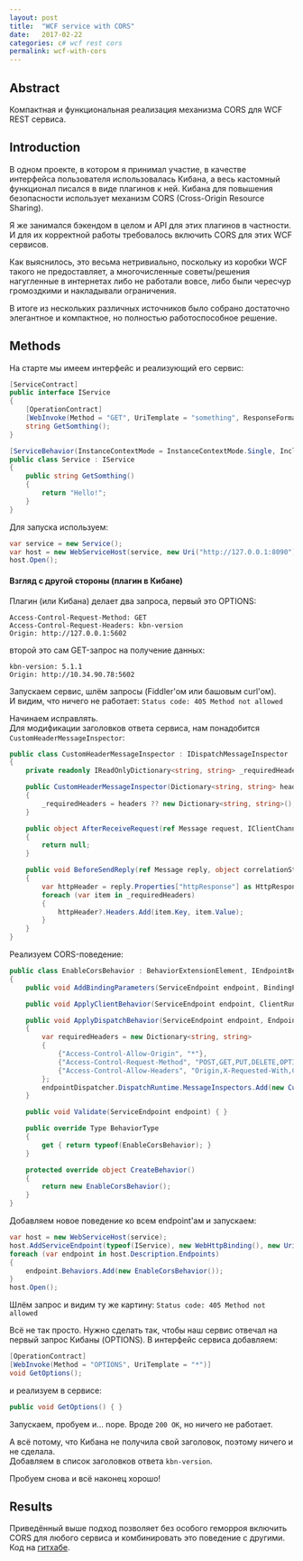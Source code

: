 ```yaml
---
layout: post
title:  "WCF service with CORS"
date:   2017-02-22
categories: c# wcf rest cors
permalink: wcf-with-cors
---
```


## Abstract

Компактная и функциональная реализация механизма CORS для WCF REST сервиса.

## Introduction

В одном проекте, в котором я принимал участие, в качестве интерфейса пользователя использовалась Кибана, а весь кастомный функционал писался в виде плагинов к ней. Кибана для повышения безопасности использует механизм CORS (Cross-Origin Resource Sharing).

Я же занимался бэкендом в целом и API для этих плагинов в частности. И для их корректной работы требовалось включить CORS для этих WCF сервисов.

Как выяснилось, это весьма нетривиально, поскольку из коробки WCF такого не предоставляет, а многочисленные советы/решения нагугленные в интернетах либо не работали вовсе, либо были чересчур громоздкими и накладывали ограничения.

В итоге из нескольких различных источников было собрано достаточно элегантное и компактное, но полностью работоспособное решение.

## Methods

На старте мы имеем интерфейс и реализующий его сервис:

```csharp
[ServiceContract]
public interface IService
{
    [OperationContract]
    [WebInvoke(Method = "GET", UriTemplate = "something", ResponseFormat = WebMessageFormat.Json)]
    string GetSomthing();
}

[ServiceBehavior(InstanceContextMode = InstanceContextMode.Single, IncludeExceptionDetailInFaults = true)]
public class Service : IService
{
    public string GetSomthing()
    {
        return "Hello!";
    }
}
```

Для запуска используем:

```csharp
var service = new Service();
var host = new WebServiceHost(service, new Uri("http://127.0.0.1:8090"));
host.Open();
```

#### Взгляд с другой стороны (плагин в Кибане)
Плагин (или Кибана) делает два запроса, первый это OPTIONS:

```
Access-Control-Request-Method: GET
Access-Control-Request-Headers: kbn-version
Origin: http://127.0.0.1:5602
```

второй это сам GET-запрос на получение данных:

```
kbn-version: 5.1.1
Origin: http://10.34.90.78:5602
```

Запускаем сервис, шлём запросы (Fiddler'ом или башовым curl'ом).  
И видим, что ничего не работает: `Status code: 405 Method not allowed`

Начинаем исправлять.  
Для модификации заголовков ответа сервиса, нам понадобится `CustomHeaderMessageInspector`:

```csharp
public class CustomHeaderMessageInspector : IDispatchMessageInspector
{
    private readonly IReadOnlyDictionary<string, string> _requiredHeaders;

    public CustomHeaderMessageInspector(Dictionary<string, string> headers)
    {
        _requiredHeaders = headers ?? new Dictionary<string, string>();
    }

    public object AfterReceiveRequest(ref Message request, IClientChannel channel, InstanceContext instanceContext)
    {
        return null;
    }

    public void BeforeSendReply(ref Message reply, object correlationState)
    {
        var httpHeader = reply.Properties["httpResponse"] as HttpResponseMessageProperty;
        foreach (var item in _requiredHeaders)
        {
            httpHeader?.Headers.Add(item.Key, item.Value);
        }
    }
}
```

Реализуем CORS-поведение:

```csharp
public class EnableCorsBehavior : BehaviorExtensionElement, IEndpointBehavior
{
    public void AddBindingParameters(ServiceEndpoint endpoint, BindingParameterCollection bindingParameters) { }

    public void ApplyClientBehavior(ServiceEndpoint endpoint, ClientRuntime clientRuntime) { }

    public void ApplyDispatchBehavior(ServiceEndpoint endpoint, EndpointDispatcher endpointDispatcher)
    {
        var requiredHeaders = new Dictionary<string, string>
        {
            {"Access-Control-Allow-Origin", "*"},
            {"Access-Control-Request-Method", "POST,GET,PUT,DELETE,OPTIONS"},
            {"Access-Control-Allow-Headers", "Origin,X-Requested-With,Content-Type,Accept,Authorization"}
        };
        endpointDispatcher.DispatchRuntime.MessageInspectors.Add(new CustomHeaderMessageInspector(requiredHeaders));
    }

    public void Validate(ServiceEndpoint endpoint) { }

    public override Type BehaviorType
    {
        get { return typeof(EnableCorsBehavior); }
    }

    protected override object CreateBehavior()
    {
        return new EnableCorsBehavior();
    }
}
```

Добавляем новое поведение ко всем endpoint'ам и запускаем:

```csharp
var host = new WebServiceHost(service);
host.AddServiceEndpoint(typeof(IService), new WebHttpBinding(), new Uri("http://127.0.0.1:8090"));
foreach (var endpoint in host.Description.Endpoints)
{
    endpoint.Behaviors.Add(new EnableCorsBehavior());
}
host.Open();
```

Шлём запрос и видим ту же картину: `Status code: 405 Method not allowed`

Всё не так просто. Нужно сделать так, чтобы наш сервис отвечал на первый запрос Кибаны (OPTIONS). В интерфейс сервиса добавляем:

```csharp
[OperationContract]
[WebInvoke(Method = "OPTIONS", UriTemplate = "*")]
void GetOptions();
```

и реализуем в сервисе:

```csharp
public void GetOptions() { }
```

Запускаем, пробуем и... nope. Вроде `200 OK`, но ничего не работает.

А всё потому, что Кибана не получила свой заголовок, поэтому ничего и не сделала.  
Добавляем в список заголовков ответа `kbn-version`.

Пробуем снова и всё наконец хорошо!

## Results

Приведённый выше подход позволяет без особого геморроя включить CORS для любого сервиса и комбинировать это поведение с другими.  
Код на [гитхабе][wcf-with-cors].

[wcf-with-cors]: https://github.com/redmanmale/WcfWithCors
